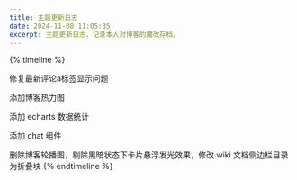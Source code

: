 ```yaml
---
title: 主题更新日志
date: 2024-11-08 11:05:35
excerpt: 主题更新日志，记录本人对博客的魔改存档。
---
```


{% timeline %}

<!-- node 2024 年 12 月 14 日 -->

修复最新评论a标签显示问题

<!-- node 2024 年 12 月 1 日 -->

添加博客热力图

<!-- node 2024 年 11 月 11 日 -->

添加 echarts 数据统计

<!-- node 2024 年 11 月 10 日 -->

添加 chat 组件

<!-- node 2024 年 11 月 8 日 -->

删除博客轮播图，剔除黑暗状态下卡片悬浮发光效果，修改 wiki 文档侧边栏目录为折叠块
{% endtimeline %}
